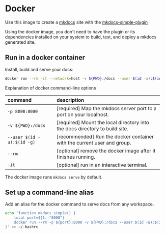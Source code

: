 # Docker

Use this image to create a [mkdocs](https://www.mkdocs.org/) site with the [mkdocs-simple-plugin](https://www.althack.dev/mkdocs-simple-plugin)

Using the docker image, you don't need to have the plugin or its dependencies installed on your system to build, test, and deploy a mkdocs generated site.

## Run in a docker container

Install, build and serve your docs:

```bash
docker run --rm -it --network=host -v ${PWD}:/docs --user $(id -u):$(id -g) althack/mkdocs-simple-plugin
```

Explanation of docker command-line options

<!-- markdownlint-disable MD038 -->
| command                    | description                                                                 |
| :------------------------- | :-------------------------------------------------------------------------- |
| `-p 8000:8000`             | [required] Map the mkdocs server port to a port on your localhost.          |
| `-v ${PWD}:/docs`          | [required] Mount the local directory into the docs directory to build site. |
| `--user $(id -u):$(id -g)` | [recommended] Run the docker container with the current user and group.     |
| `--rm`                     | [optional] remove the docker image after it finishes running.               |
| `-it`                      | [optional] run in an interactive terminal.                                  |
<!-- markdownlint-enable MD038 -->

The docker image runs `mkdocs serve` by default.

## Set up a command-line alias

Add an alias for the docker command to serve docs from any workspace.

```bash
echo 'function mkdocs_simple() { 
    local port=${1:-"8000"}
    docker run --rm -p ${port}:8000 -v ${PWD}:/docs --user $(id -u):$(id -g) althack/mkdocs-simple-plugin
}' >> ~/.bashrc
```
